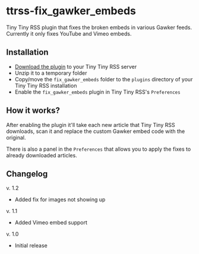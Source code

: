 # ttrss-fix_gawker_embeds
Tiny Tiny RSS plugin that fixes the broken embeds in various Gawker feeds. Currently it only fixes YouTube and Vimeo embeds.

## Installation
* [Download the plugin](https://github.com/nowotny/ttrss-fix_gawker_embeds/archive/master.zip) to your Tiny Tiny RSS server
* Unzip it to a temporary folder
* Copy/move the `fix_gawker_embeds` folder to the `plugins` directory of your Tiny Tiny RSS installation
* Enable the `fix_gawker_embeds` plugin in Tiny Tiny RSS's `Preferences`

## How it works?
After enabling the plugin it'll take each new article that Tiny Tiny RSS downloads, scan it and replace the custom Gawker embed code with the original.

There is also a panel in the `Preferences` that allows you to apply the fixes to already downloaded articles.

## Changelog
v. 1.2
* Added fix for images not showing up

v. 1.1
* Added Vimeo embed support

v. 1.0
* Initial release
